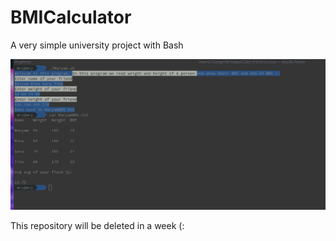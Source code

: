# BMICalculator
A very simple university project with Bash

![Screenshot](ScreenShot.png)

This repository will be deleted in a week (:

